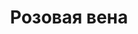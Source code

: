 ---
layout: wave_post
title: Розовая вена
image: /assets/images/pink_ven.jpg
alt: pink_ven
dates: 20.04.2025
dateb: 08.03.2025
---